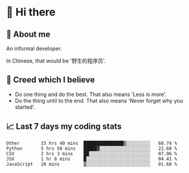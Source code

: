 # 👋 Hi there

## :speech_balloon: About me

An informal developer.

In Chinese, that would be '野生的程序员'.

## :see_no_evil: Creed which I believe

- Do one thing and do the best. That also means 'Less is more'.
- Do the thing until to the end. That also means 'Never forget why you started'.

## :chart_with_upwards_trend: Last 7 days my coding stats

<!--START_SECTION:waka-->
```text
Other        15 hrs 40 mins  ███████████████▒░░░░░░░░░   60.74 % 
Python       5 hrs 50 mins   █████▓░░░░░░░░░░░░░░░░░░░   22.60 % 
CSV          2 hrs 3 mins    ██░░░░░░░░░░░░░░░░░░░░░░░   07.96 % 
JSX          1 hr 8 mins     █░░░░░░░░░░░░░░░░░░░░░░░░   04.41 % 
JavaScript   26 mins         ▒░░░░░░░░░░░░░░░░░░░░░░░░   01.68 % 
```
<!--END_SECTION:waka-->
